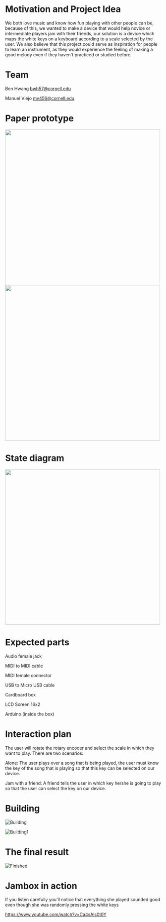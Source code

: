 # Motivation and Project Idea

We both love music and know how fun playing with other people can be, because of this, we wanted to make a device that would help novice or intermediate players jam with their friends, our solution is a device which maps the white keys on a keyboard according to a scale selected by the user. We also believe that this project could serve as inspiration for people to learn an instrument, as they would experience the feeling of making a good melody even if they haven't practiced or studied before.

# Team

Ben Hwang bwh57@cornell.edu

Manuel Viejo mv456@cornell.edu

# Paper prototype

<img src="https://github.com/mviejo33/jam-box/blob/master/jambox.png" width="500">

<img src="https://github.com/mviejo33/jam-box/blob/master/jambox1.png" width="500">

# State diagram

<img src="https://github.com/mviejo33/jam-box/blob/master/jambox2.png" width="500">

# Expected parts

Audio female jack

MIDI to MIDI cable

MIDI female connector

USB to Micro USB cable

Cardboard box

LCD Screen 16x2

Arduino (inside the box)

# Interaction plan

The user will rotate the rotary encoder and select the scale in which they want to play. There are two scenarios:

Alone: The user plays over a song that is being played, the user must know the key of the song that is playing so that this key can be selected on our device.

Jam with a friend: A friend tells the user in which key he/she is going to play so that the user can select the key on our device.

# Building
![Building](https://github.com/mviejo33/jam-box/blob/master/building.jpg)

![Building1](https://github.com/mviejo33/jam-box/blob/master/building1.jpg)

# The final result

![Finished](https://github.com/mviejo33/jam-box/blob/master/finished.jpg)

# Jambox in action

If you listen carefully you'll notice that everything she played sounded good even though she was randomly pressing the white keys

https://www.youtube.com/watch?v=Ca4sAls0t0Y
